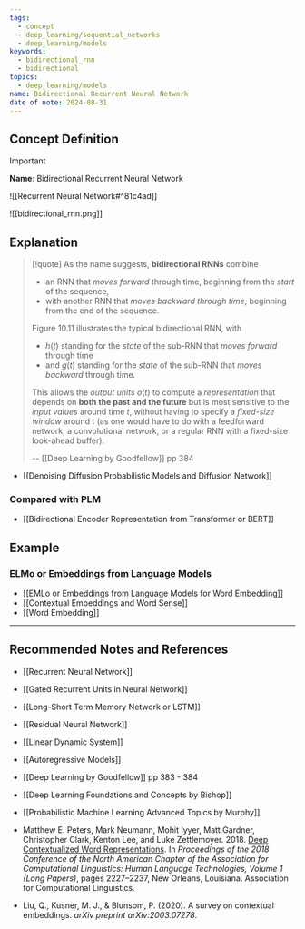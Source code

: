 ```yaml
---
tags:
  - concept
  - deep_learning/sequential_networks
  - deep_learning/models
keywords:
  - bidirectional_rnn
  - bidirectional
topics:
  - deep_learning/models
name: Bidirectional Recurrent Neural Network
date of note: 2024-08-31
---
```


## Concept Definition

>[!important]
>**Name**: Bidirectional Recurrent Neural Network

![[Recurrent Neural Network#^81c4ad]]





![[bidirectional_rnn.png]]


## Explanation

>[!quote]
>As the name suggests, **bidirectional RNNs** combine 
>- an RNN that *moves forward* through time, beginning from the *start* of the sequence, 
>- with another RNN that *moves backward through time*, beginning from the end of the sequence.
>
>Figure 10.11 illustrates the typical bidirectional RNN, with 
>- $h(t)$ standing for the *state* of the sub-RNN that *moves forward* through time 
>- and $g(t)$ standing for the *state* of the sub-RNN that *moves backward* through time. 
>  
>This allows the *output units* $o(t)$ to compute a *representation* that depends on **both the past and the future** but is most sensitive to the *input values* around time $t$, without having to specify a *fixed-size window* around t (as one would have to do with a feedforward network, a convolutional network, or a regular RNN with a fixed-size look-ahead buffer).
>
>-- [[Deep Learning by Goodfellow]] pp 384

- [[Denoising Diffusion Probabilistic Models and Diffusion Network]]


### Compared with PLM

- [[Bidirectional Encoder Representation from Transformer or BERT]]


## Example

### ELMo or Embeddings from Language Models


- [[EMLo or Embeddings from Language Models for Word Embedding]]
- [[Contextual Embeddings and Word Sense]]
- [[Word Embedding]]



-----------
##  Recommended Notes and References





- [[Recurrent Neural Network]]
- [[Gated Recurrent Units in Neural Network]]
- [[Long-Short Term Memory Network or LSTM]]
- [[Residual Neural Network]]

- [[Linear Dynamic System]]
- [[Autoregressive Models]]

- [[Deep Learning by Goodfellow]] pp 383 - 384
- [[Deep Learning Foundations and Concepts by Bishop]]
- [[Probabilistic Machine Learning Advanced Topics by Murphy]] 
- Matthew E. Peters, Mark Neumann, Mohit Iyyer, Matt Gardner, Christopher Clark, Kenton Lee, and Luke Zettlemoyer. 2018. [Deep Contextualized Word Representations](https://aclanthology.org/N18-1202). In _Proceedings of the 2018 Conference of the North American Chapter of the Association for Computational Linguistics: Human Language Technologies, Volume 1 (Long Papers)_, pages 2227–2237, New Orleans, Louisiana. Association for Computational Linguistics.
- Liu, Q., Kusner, M. J., & Blunsom, P. (2020). A survey on contextual embeddings. _arXiv preprint arXiv:2003.07278_.